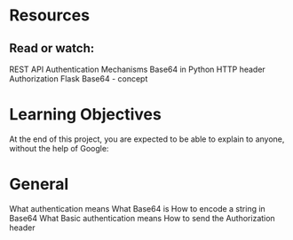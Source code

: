 # Resources

## Read or watch:

REST API Authentication Mechanisms
Base64 in Python
HTTP header Authorization
Flask
Base64 - concept

# Learning Objectives
 At the end of this project, you are expected to be able to explain to anyone, without the help of Google:

# General
What authentication means
What Base64 is
How to encode a string in Base64
What Basic authentication means
How to send the Authorization header
